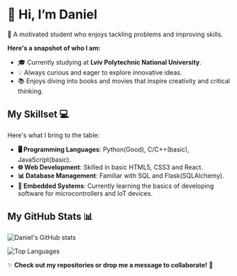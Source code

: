 # 👋 Hi, I’m Daniel 

🚀 A motivated student who enjoys tackling problems and improving skills.  

**Here's a snapshot of who I am:**

- 🎓 Currently studying at **Lviv Polytechnic National University**.
- 💡 Always curious and eager to explore innovative ideas.
- 📚 Enjoys diving into books and movies that inspire creativity and critical thinking.

## My Skillset 💻

Here's what I bring to the table:

- **🖥 Programming Languages**: Python(Good), С/C++(basic), JavaScript(basic).
- **🌐 Web Development**: Skilled in basic HTML5, CSS3 and React.
- **📊 Database Management**: Familiar with SQL and Flask(SQLAlchemy).
- **🔌 Embedded Systems**: Currently learning the basics of developing software for microcontrollers and IoT devices.

## My GitHub Stats 📊

![Daniel's GitHub stats](https://github-readme-stats.vercel.app/api?username=Dan-Krod&show_icons=true&theme=radical)

![Top Languages](https://github-readme-stats.vercel.app/api/top-langs/?username=Dan-Krod&layout=compact&theme=radical&langs_count=8)

✨ **Check out my repositories or drop me a message to collaborate!** 💬

